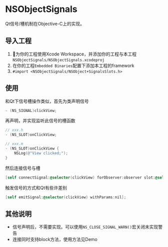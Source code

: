 # NSObjectSignals

Qt信号/槽机制在Objective-C上的实现。

## 导入工程
1. 为你的工程使用Xcode Workspace，并添加你的工程与本工程`NSObjectSignals/NSObjectSignals.xcodeproj`
2. 在你的工程`Embedded Binaries`配置下添加本工程的framework
3. `#import <NSObjectSignals/NSObject+SignalsSlots.h>`

## 使用

和Qt下信号槽操作类似，首先为类声明信号

``` Objective-C
- (NS_SIGNAL)clickView;
```

再声明，并实现监听此信号的槽函数

```Objective-C
// xxx.h
- (NS_SLOT)onClickView;

// xxx.m
- (NS_SLOT)onClickView {
    NSLog(@"View clicked;");
}
```

然后连接信号与槽

```Objective-C
[self connectSignal:@selector(clickView) forObserver:observer slot:@selector(onClickView)];
```

触发信号的方式和Qt有些许差别
```Objective-C
[self emitSignal:@selector(clickView) withParams:nil];
```

## 其他说明

- 信号声明后，不需要实现。可以使用`NS_CLOSE_SIGNAL_WARN()`宏关闭未实现警告
- 连接同时支持block方法，使用方法见Demo